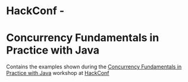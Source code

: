 # HackConf - 
# Concurrency Fundamentals in Practice with Java
Contains the examples shown during the [Concurrency Fundamentals in Practice with Java](https://hackconf.bg/news/hackconf-2021-online-edition-workshops-announcement/#concurrency-fundamentals-java) workshop at [HackConf](https://hackconf.bg/)
